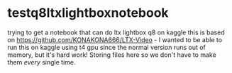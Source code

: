 # testq8ltxlightboxnotebook
trying to get a notebook that can do ltx lightbox q8 on kaggle
this is based on https://github.com/KONAKONA666/LTX-Video - I wanted to be able to run this on kaggle using t4 gpu since the normal version runs out of memory, but it's hard work!  Storing files here so we don't have to make them *every* single time.
